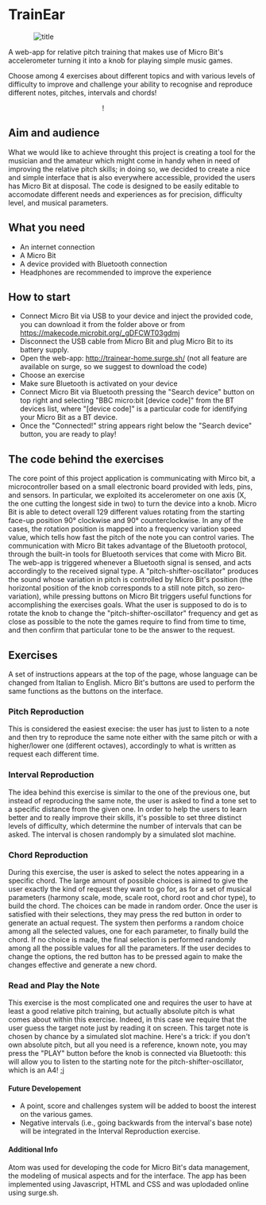 # TrainEar

&nbsp;&nbsp;&nbsp;&nbsp;&nbsp;&nbsp;&nbsp;&nbsp;&nbsp;&nbsp;&nbsp;&nbsp; ![title](https://66.media.tumblr.com/561c299469a3f1eac6fcbb6c54950688/tumblr_inline_pozn7q1t1B1szlklo_540.png "t")





A web-app for relative pitch training that makes use of Micro Bit's accelerometer turning it into a knob for playing simple music games. 

Choose among 4 exercises about different topics and with various levels of difficulty to improve and challenge your ability to recognise and reproduce different notes, pitches, intervals and chords!
 

&nbsp;&nbsp;&nbsp;&nbsp;&nbsp;&nbsp;&nbsp;&nbsp;&nbsp;&nbsp;&nbsp;&nbsp;&nbsp;&nbsp;&nbsp;&nbsp;&nbsp;&nbsp;&nbsp;&nbsp;&nbsp;&nbsp;&nbsp;&nbsp;&nbsp;&nbsp;&nbsp;&nbsp;&nbsp;&nbsp;&nbsp;&nbsp;&nbsp;&nbsp;&nbsp;&nbsp;&nbsp;&nbsp;&nbsp;&nbsp;&nbsp;&nbsp;&nbsp;&nbsp;&nbsp;&nbsp;&nbsp;&nbsp;!
## Aim and audience
What we would like to achieve throught this project is creating a tool for the musician and the amateur which might come in handy when in need of improving the relative pitch skills; in doing so, we decided to create a nice and simple interface that is also everywhere accessible, provided the users has Micro Bit at disposal. The code is designed to be easily editable to accomodate different needs and experiences as for precision, difficulty level, and musical parameters.

## What you need
 * An internet connection
 * A Micro Bit
 * A device provided with Bluetooth connection
 * Headphones are recommended to improve the experience

## How to start
* Connect Micro Bit via USB to your device and inject the provided code, you can download it from the folder above or from https://makecode.microbit.org/_gDFCWT03gdmj
* Disconnect the USB cable from Micro Bit and plug Micro Bit to its battery supply.
* Open the web-app: http://trainear-home.surge.sh/ (not all feature are available on surge, so we suggest to download the code)
* Choose an exercise
* Make sure Bluetooth is activated on your device
* Connect Micro Bit via Bluetooth pressing the "Search device" button on top right and selecting "BBC micro:bit [device code]" from the BT devices list, where "[device code]" is a particular code for identifying your Micro Bit as a BT device.
* Once the "Connected!" string appears right below the "Search device" button, you are ready to play!


## The code behind the exercises 
 The core point of this project application is communicating with Mirco bit, a microcontroller based on a small electronic board provided with leds, pins, and sensors. In particular, we exploited its accelerometer on one axis (X, the one cutting the longest side in two) to turn the device into a knob. Micro Bit is able to detect overall 129 different values rotating from the starting face-up position 90° clockwise and 90° counterclockwise. In any of the cases, the rotation position is mapped into a frequency variation speed value, which tells how fast the pitch of the note you can control varies. The communication with Micro Bit takes advantage of the Bluetooth protocol, through the built-in tools for Bluetooth services that come with Micro Bit. The web-app is triggered whenever a Bluetooth signal is sensed, and acts accordingly to the received signal type. A "pitch-shifter-oscillator" produces the sound whose variation in pitch is controlled by Micro Bit's position (the horizontal position of the knob corresponds to a still note pitch, so zero-variation), while pressing buttons on Micro Bit triggers useful functions for accomplishing the exercises goals. What the user is supposed to do is to rotate the knob to change the "pitch-shifter-oscillator" frequency and get as close as possible to the note the games require to find from time to time, and then confirm that particular tone to be the answer to the request.
 
## Exercises
 A set of instructions appears at the top of the page, whose language can be changed from Italian to English.
 Micro Bit's buttons are used to perform the same functions as the buttons on the interface. 
 
### Pitch Reproduction  

This is considered the easiest execise: the user has just to listen to a note and then try to reproduce the same note either with the same pitch or with a higher/lower one (different octaves), accordingly to what is written as request each different time.

### Interval Reproduction
The idea behind this exercise is similar to the one of the previous one, but instead of reproducing the same note, the user is asked to find a tone set to a specific distance from the given one. In order to help the users to learn better and to really improve their skills, it's possible to set three distinct levels of difficulty, which determine the number of intervals that can be asked. The interval is chosen randomply by a simulated slot machine.

### Chord Reproduction
During this exercise, the user is asked to select the notes appearing in a specific chord. The large amount of possible choices is aimed to give the user exactly the kind of request they want to go for, as for a set of musical parameters (harmony scale, mode, scale root, chord root and chor type), to build the chord.
The choices can be made in random order. Once the user is satisfied with their selections, they may press the red button in order to generate an actual request. The system then performs a random choice among all the selected values, one for each parameter, to finally build the chord. If no choice is made, the final selection is performed randomly among all the possible values for all the parameters. If the user decides to change the options, the red button has to be pressed again to make the changes effective and generate a new chord.

### Read and Play the Note

This exercise is the most complicated one and requires the user to have at least a good relative pitch training, but actually absolute pitch is what comes about within this exercise. Indeed, in this case we require that the user guess the target note just by reading it on screen. This target note is chosen by chance by a simulated slot machine. Here's a trick: if you don't own absolute pitch, but all you need is a reference, known note, you may press the "PLAY" button before the knob is connected via Bluetooth: this will allow you to listen to the starting note for the pitch-shifter-oscillator, which is an A4! ;j

#### Future Developement
* A point, score and challenges system will be added to boost the interest on the various games.
* Negative intervals (i.e., going backwards from the interval's base note) will be integrated in the Interval Reproduction exercise.

#### Additional Info
Atom was used for developing the code for Micro Bit's data management, the modeling of musical aspects and for the interface. The app has been implemented using Javascript, HTML and CSS and was uplodaded online using surge.sh.
